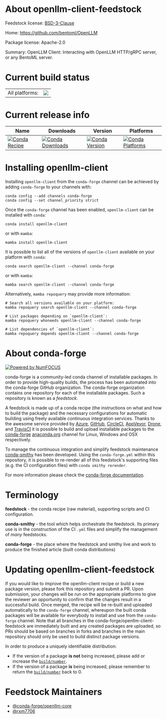 About openllm-client-feedstock
==============================

Feedstock license: [BSD-3-Clause](https://github.com/conda-forge/openllm-client-feedstock/blob/main/LICENSE.txt)

Home: https://github.com/bentoml/OpenLLM

Package license: Apache-2.0

Summary: OpenLLM Client: Interacting with OpenLLM HTTP/gRPC server, or any BentoML server.

Current build status
====================


<table><tr><td>All platforms:</td>
    <td>
      <a href="https://dev.azure.com/conda-forge/feedstock-builds/_build/latest?definitionId=21518&branchName=main">
        <img src="https://dev.azure.com/conda-forge/feedstock-builds/_apis/build/status/openllm-client-feedstock?branchName=main">
      </a>
    </td>
  </tr>
</table>

Current release info
====================

| Name | Downloads | Version | Platforms |
| --- | --- | --- | --- |
| [![Conda Recipe](https://img.shields.io/badge/recipe-openllm--client-green.svg)](https://anaconda.org/conda-forge/openllm-client) | [![Conda Downloads](https://img.shields.io/conda/dn/conda-forge/openllm-client.svg)](https://anaconda.org/conda-forge/openllm-client) | [![Conda Version](https://img.shields.io/conda/vn/conda-forge/openllm-client.svg)](https://anaconda.org/conda-forge/openllm-client) | [![Conda Platforms](https://img.shields.io/conda/pn/conda-forge/openllm-client.svg)](https://anaconda.org/conda-forge/openllm-client) |

Installing openllm-client
=========================

Installing `openllm-client` from the `conda-forge` channel can be achieved by adding `conda-forge` to your channels with:

```
conda config --add channels conda-forge
conda config --set channel_priority strict
```

Once the `conda-forge` channel has been enabled, `openllm-client` can be installed with `conda`:

```
conda install openllm-client
```

or with `mamba`:

```
mamba install openllm-client
```

It is possible to list all of the versions of `openllm-client` available on your platform with `conda`:

```
conda search openllm-client --channel conda-forge
```

or with `mamba`:

```
mamba search openllm-client --channel conda-forge
```

Alternatively, `mamba repoquery` may provide more information:

```
# Search all versions available on your platform:
mamba repoquery search openllm-client --channel conda-forge

# List packages depending on `openllm-client`:
mamba repoquery whoneeds openllm-client --channel conda-forge

# List dependencies of `openllm-client`:
mamba repoquery depends openllm-client --channel conda-forge
```


About conda-forge
=================

[![Powered by
NumFOCUS](https://img.shields.io/badge/powered%20by-NumFOCUS-orange.svg?style=flat&colorA=E1523D&colorB=007D8A)](https://numfocus.org)

conda-forge is a community-led conda channel of installable packages.
In order to provide high-quality builds, the process has been automated into the
conda-forge GitHub organization. The conda-forge organization contains one repository
for each of the installable packages. Such a repository is known as a *feedstock*.

A feedstock is made up of a conda recipe (the instructions on what and how to build
the package) and the necessary configurations for automatic building using freely
available continuous integration services. Thanks to the awesome service provided by
[Azure](https://azure.microsoft.com/en-us/services/devops/), [GitHub](https://github.com/),
[CircleCI](https://circleci.com/), [AppVeyor](https://www.appveyor.com/),
[Drone](https://cloud.drone.io/welcome), and [TravisCI](https://travis-ci.com/)
it is possible to build and upload installable packages to the
[conda-forge](https://anaconda.org/conda-forge) [anaconda.org](https://anaconda.org/)
channel for Linux, Windows and OSX respectively.

To manage the continuous integration and simplify feedstock maintenance
[conda-smithy](https://github.com/conda-forge/conda-smithy) has been developed.
Using the ``conda-forge.yml`` within this repository, it is possible to re-render all of
this feedstock's supporting files (e.g. the CI configuration files) with ``conda smithy rerender``.

For more information please check the [conda-forge documentation](https://conda-forge.org/docs/).

Terminology
===========

**feedstock** - the conda recipe (raw material), supporting scripts and CI configuration.

**conda-smithy** - the tool which helps orchestrate the feedstock.
                   Its primary use is in the construction of the CI ``.yml`` files
                   and simplify the management of *many* feedstocks.

**conda-forge** - the place where the feedstock and smithy live and work to
                  produce the finished article (built conda distributions)


Updating openllm-client-feedstock
=================================

If you would like to improve the openllm-client recipe or build a new
package version, please fork this repository and submit a PR. Upon submission,
your changes will be run on the appropriate platforms to give the reviewer an
opportunity to confirm that the changes result in a successful build. Once
merged, the recipe will be re-built and uploaded automatically to the
`conda-forge` channel, whereupon the built conda packages will be available for
everybody to install and use from the `conda-forge` channel.
Note that all branches in the conda-forge/openllm-client-feedstock are
immediately built and any created packages are uploaded, so PRs should be based
on branches in forks and branches in the main repository should only be used to
build distinct package versions.

In order to produce a uniquely identifiable distribution:
 * If the version of a package **is not** being increased, please add or increase
   the [``build/number``](https://docs.conda.io/projects/conda-build/en/latest/resources/define-metadata.html#build-number-and-string).
 * If the version of a package **is** being increased, please remember to return
   the [``build/number``](https://docs.conda.io/projects/conda-build/en/latest/resources/define-metadata.html#build-number-and-string)
   back to 0.

Feedstock Maintainers
=====================

* [@conda-forge/openllm-core](https://github.com/orgs/conda-forge/teams/openllm-core/)
* [@rxm7706](https://github.com/rxm7706/)


